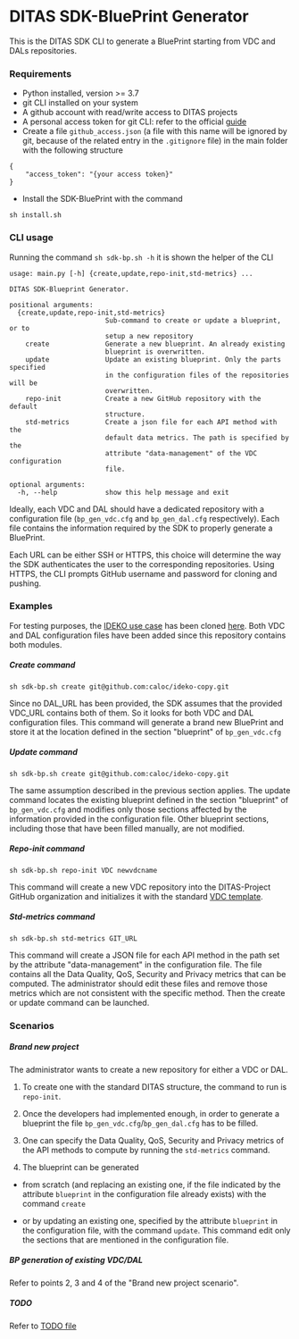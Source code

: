 # DITAS SDK-BluePrint Generator

This is the DITAS SDK CLI to generate a BluePrint starting from VDC and DALs repositories.

### Requirements

- Python installed, version >= 3.7
- git CLI installed on your system
- A github account with read/write access to DITAS projects
- A personal access token for git CLI: refer to the official 
[guide](https://help.github.com/en/articles/creating-a-personal-access-token-for-the-command-line)
- Create a file `github_access.json` (a file with this name will be ignored by git, because of the related entry in the 
`.gitignore` file) in the main folder with the following structure
```
{
	"access_token": "{your access token}"
}
```

- Install the SDK-BluePrint with the command

`sh install.sh`


### CLI usage
Running the command `sh sdk-bp.sh -h` it is shown the helper of the CLI
```
usage: main.py [-h] {create,update,repo-init,std-metrics} ...

DITAS SDK-Blueprint Generator.

positional arguments:
  {create,update,repo-init,std-metrics}
                        Sub-command to create or update a blueprint, or to
                        setup a new repository
    create              Generate a new blueprint. An already existing
                        blueprint is overwritten.
    update              Update an existing blueprint. Only the parts specified
                        in the configuration files of the repositories will be
                        overwritten.
    repo-init           Create a new GitHub repository with the default
                        structure.
    std-metrics         Create a json file for each API method with the
                        default data metrics. The path is specified by the
                        attribute "data-management" of the VDC configuration
                        file.

optional arguments:
  -h, --help            show this help message and exit
```
Ideally, each VDC and DAL should have a dedicated repository with a configuration file (`bp_gen_vdc.cfg` and `bp_gen_dal.cfg` respectively). Each file contains the information required by the SDK to properly generate a BluePrint.

Each URL can be either SSH or HTTPS, this choice will determine the way the SDK authenticates the user to the corresponding repositories.
Using HTTPS, the CLI prompts GitHub username and password for cloning and pushing.

### Examples

For testing purposes, the [IDEKO use case](https://github.com/DITAS-Project/ideko-use-case/) has been cloned [here](https://github.com/caloc/ideko-copy). Both VDC and DAL configuration files have been added since this repository contains both modules.

##### Create command

`sh sdk-bp.sh create git@github.com:caloc/ideko-copy.git`

Since no DAL_URL has been provided, the SDK assumes that the provided VDC_URL contains both of them. So it looks for both VDC and DAL configuration files. This command will generate a brand new BluePrint and store it at the location defined in the section "blueprint" of `bp_gen_vdc.cfg`

##### Update command

`sh sdk-bp.sh create git@github.com:caloc/ideko-copy.git`

The same assumption described in the previous section applies.
The update command locates the existing blueprint defined in the section "blueprint" of `bp_gen_vdc.cfg` and modifies only those sections affected by the information provided in the configuration file.
Other blueprint sections, including those that have been filled manually, are not modified.

##### Repo-init command

`sh sdk-bp.sh repo-init VDC newvdcname`

This command will create a new VDC repository into the DITAS-Project GitHub organization and initializes it with the standard [VDC template](https://github.com/DITAS-Project/SDK-Blueprint/tree/master/vdc_template).

##### Std-metrics command

`sh sdk-bp.sh std-metrics GIT_URL`

This command will create a JSON file for each API method in the path set by the
attribute "data-management" in the configuration file. The file contains all the
Data Quality, QoS, Security and Privacy metrics that can be computed.
The administrator should edit these files and remove those metrics which are not
consistent with the specific method. Then the create or update command can be
launched.

### Scenarios

##### Brand new project

The administrator wants to create a new repository for either a VDC or DAL.
1. To create one with the standard DITAS structure, the command to run is
`repo-init`.

2. Once the developers had implemented enough, in order to generate a blueprint
the file `bp_gen_vdc.cfg`/`bp_gen_dal.cfg` has to be filled.

3. One can specify the Data Quality, QoS, Security and Privacy metrics of the
API methods to compute by running the `std-metrics` command.

4. The blueprint can be generated
  - from scratch (and replacing an existing one, if the file indicated by the attribute `blueprint` in the configuration file already exists) with the command `create`

  - or by updating an existing one, specified by the attribute `blueprint` in the configuration file, with the command `update`. This command edit only the
  sections that are mentioned in the configuration file.

##### BP generation of existing VDC/DAL

Refer to points 2, 3 and 4 of the "Brand new project scenario".


##### TODO

Refer to [TODO file](https://github.com/DITAS-Project/SDK-Blueprint/blob/master/TODO.md)
